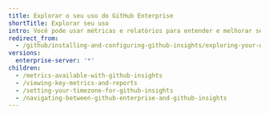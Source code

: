 ```yaml
---
title: Explorar o seu uso do GitHub Enterprise
shortTitle: Explorar seu uso
intro: Você pode usar métricas e relatórios para entender e melhorar seu processo de entrega de software por meio dos dados.
redirect_from:
  - /github/installing-and-configuring-github-insights/exploring-your-usage-of-github-enterprise
versions:
  enterprise-server: '*'
children:
  - /metrics-available-with-github-insights
  - /viewing-key-metrics-and-reports
  - /setting-your-timezone-for-github-insights
  - /navigating-between-github-enterprise-and-github-insights
---
```


